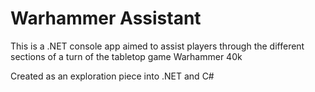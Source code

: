 # Warhammer Assistant

This is a .NET console app aimed to assist players through the different sections of a turn of the tabletop game Warhammer 40k

Created as an exploration piece into .NET and C#
